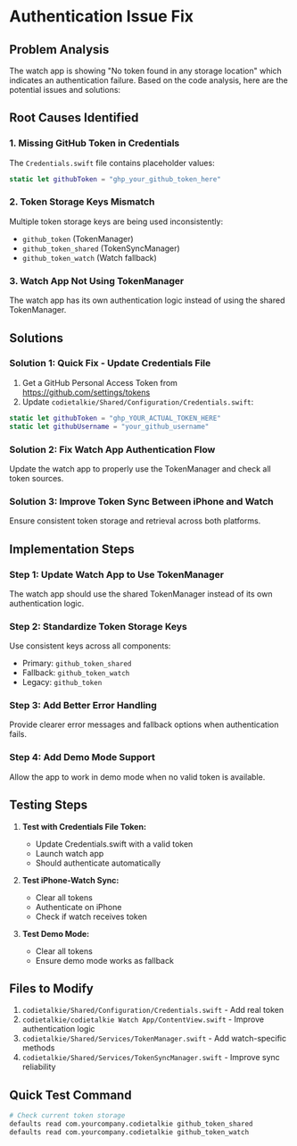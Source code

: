 # Authentication Issue Fix

## Problem Analysis
The watch app is showing "No token found in any storage location" which indicates an authentication failure. Based on the code analysis, here are the potential issues and solutions:

## Root Causes Identified

### 1. Missing GitHub Token in Credentials
The `Credentials.swift` file contains placeholder values:
```swift
static let githubToken = "ghp_your_github_token_here"
```

### 2. Token Storage Keys Mismatch
Multiple token storage keys are being used inconsistently:
- `github_token` (TokenManager)
- `github_token_shared` (TokenSyncManager)
- `github_token_watch` (Watch fallback)

### 3. Watch App Not Using TokenManager
The watch app has its own authentication logic instead of using the shared TokenManager.

## Solutions

### Solution 1: Quick Fix - Update Credentials File
1. Get a GitHub Personal Access Token from https://github.com/settings/tokens
2. Update `codietalkie/Shared/Configuration/Credentials.swift`:
```swift
static let githubToken = "ghp_YOUR_ACTUAL_TOKEN_HERE"
static let githubUsername = "your_github_username"
```

### Solution 2: Fix Watch App Authentication Flow
Update the watch app to properly use the TokenManager and check all token sources.

### Solution 3: Improve Token Sync Between iPhone and Watch
Ensure consistent token storage and retrieval across both platforms.

## Implementation Steps

### Step 1: Update Watch App to Use TokenManager
The watch app should use the shared TokenManager instead of its own authentication logic.

### Step 2: Standardize Token Storage Keys
Use consistent keys across all components:
- Primary: `github_token_shared`
- Fallback: `github_token_watch`
- Legacy: `github_token`

### Step 3: Add Better Error Handling
Provide clearer error messages and fallback options when authentication fails.

### Step 4: Add Demo Mode Support
Allow the app to work in demo mode when no valid token is available.

## Testing Steps

1. **Test with Credentials File Token:**
   - Update Credentials.swift with a valid token
   - Launch watch app
   - Should authenticate automatically

2. **Test iPhone-Watch Sync:**
   - Clear all tokens
   - Authenticate on iPhone
   - Check if watch receives token

3. **Test Demo Mode:**
   - Clear all tokens
   - Ensure demo mode works as fallback

## Files to Modify

1. `codietalkie/Shared/Configuration/Credentials.swift` - Add real token
2. `codietalkie/codietalkie Watch App/ContentView.swift` - Improve authentication logic
3. `codietalkie/Shared/Services/TokenManager.swift` - Add watch-specific methods
4. `codietalkie/Shared/Services/TokenSyncManager.swift` - Improve sync reliability

## Quick Test Command
```bash
# Check current token storage
defaults read com.yourcompany.codietalkie github_token_shared
defaults read com.yourcompany.codietalkie github_token_watch

